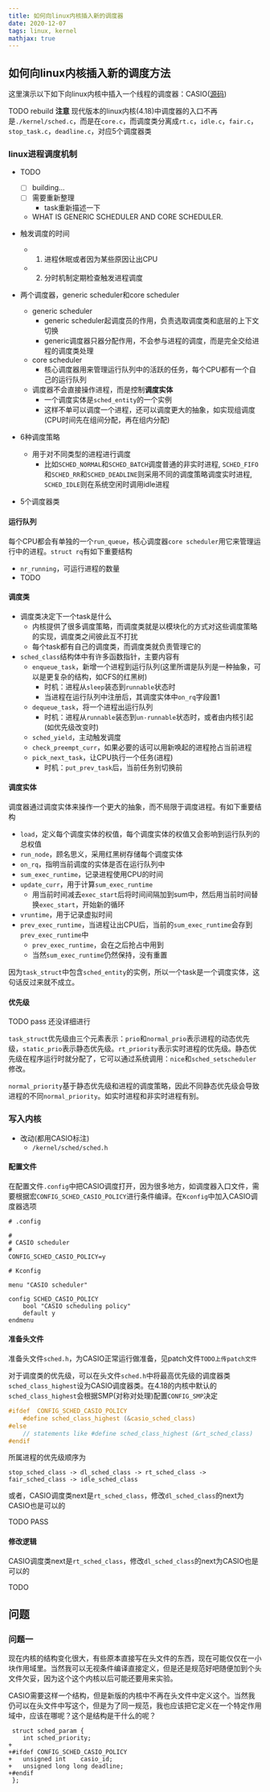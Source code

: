 ```yaml
---
title: 如何向linux内核插入新的调度器
date: 2020-12-07
tags: linux, kernel
mathjax: true
---
```


## 如何向linux内核插入新的调度方法

这里演示以下如下向linux内核中插入一个线程的调度器：CASIO([源码](www.TODO.com)) 

TODO rebuild **注意** 现代版本的linux内核(4.18)中调度器的入口不再是`./kernel/sched.c`，而是在`core.c`，而调度类分离成`rt.c`，`idle.c`，`fair.c`，`stop_task.c`，`deadline.c`，对应5个调度器类


### linux进程调度机制

- TODO 
    * [ ] building...
    * [ ] 需要重新整理
        - task重新描述一下
    * WHAT IS GENERIC SCHEDULER AND CORE SCHEDULER.

- 触发调度的时间
    * 1. 进程休眠或者因为某些原因让出CPU
    * 2. 分时机制定期检查触发进程调度
- 两个调度器，generic scheduler和core scheduler
    * generic scheduler
        + generic scheduler起调度员的作用，负责选取调度类和底层的上下文切换
        + generic调度器只器分配作用，不会参与进程的调度，而是完全交给进程的调度类处理
    * core scheduler
        + 核心调度器用来管理运行队列中的活跃的任务，每个CPU都有一个自己的运行队列
    * 调度器不会直接操作进程，而是控制**调度实体**
        + 一个调度实体是`sched_entity`的一个实例
        + 这样不单可以调度一个进程，还可以调度更大的抽象，如实现组调度(CPU时间先在组间分配，再在组内分配)
- 6种调度策略
    * 用于对不同类型的进程进行调度
        + 比如`SCHED_NORMAL`和`SCHED_BATCH`调度普通的非实时进程, `SCHED_FIFO`和`SCHED_RR`和`SCHED_DEADLINE`则采用不同的调度策略调度实时进程, `SCHED_IDLE`则在系统空闲时调用idle进程
- 5个调度器类


#### 运行队列

每个CPU都会有单独的一个`run_queue`，核心调度器`core scheduler`用它来管理运行中的进程。`struct rq`有如下重要结构

- `nr_running`，可运行进程的数量
- TODO


#### 调度类

- 调度类决定下一个task是什么
    * 内核提供了很多调度策略，而调度类就是以模块化的方式对这些调度策略的实现，调度类之间彼此互不打扰
    * 每个task都有自己的调度类，而调度类就负责管理它的
- `sched_class`结构体中有许多函数指针，主要内容有
    * `enqueue_task`，新增一个进程到运行队列(这里所谓是队列是一种抽象，可以是更复杂的结构，如CFS的红黑树)
        + 时机：进程从`sleep`装态到`runnable`状态时
        + 当进程在运行队列中注册后，其调度实体中`on_rq`字段置1
    * `dequeue_task`，将一个进程出运行队列
        + 时机：进程从`runnable`装态到`un-runnable`状态时，或者由内核引起(如优先级改变时)
    * `sched_yield`，主动触发调度
    * `check_preempt_curr`，如果必要的话可以用新唤起的进程抢占当前进程
    * `pick_next_task`，让CPU执行一个任务(进程)
        + 时机：`put_prev_task`后，当前任务别切换前


#### 调度实体

调度器通过调度实体来操作一个更大的抽象，而不局限于调度进程。有如下重要结构

- `load`，定义每个调度实体的权值，每个调度实体的权值又会影响到运行队列的总权值
- `run_node`，顾名思义，采用红黑树存储每个调度实体
- `on_rq`，指明当前调度的实体是否在运行队列中
- `sum_exec_runtime`，记录进程使用CPU的时间
- `update_curr`，用于计算`sum_exec_runtime`
    * 用当前时间减去`exec_start`后将时间间隔加到sum中，然后用当前时间替换`exec_start`，开始新的循环
- `vruntime`，用于记录虚拟时间
- `prev_exec_runtime`，当进程让出CPU后，当前的`sum_exec_runtime`会存到`prev_exec_runtime`中
    * `prev_exec_runtime`，会在之后抢占中用到
    * 当然`sum_exec_runtime`仍然保持，没有重置

因为`task_struct`中包含`sched_entity`的实例，所以一个task是一个调度实体，这句话反过来就不成立。


#### 优先级

TODO pass 还没详细进行

`task_struct`优先级由三个元素表示：`prio`和`normal_prio`表示进程的动态优先级，`static_prio`表示静态优先级。`rt_priority`表示实时进程的优先级。静态优先级在程序运行时就分配了，它可以通过系统调用：`nice`和`sched_setscheduler`修改。

`normal_priority`基于静态优先级和进程的调度策略，因此不同静态优先级会导致进程的不同`normal_priority`。如实时进程和非实时进程有别。


### 写入内核

- 改动(都用CASIO标注)
    * `/kernel/sched/sched.h`

#### 配置文件

在配置文件`.config`中把CASIO调度打开，因为很多地方，如调度器入口文件，需要根据宏`CONFIG_SCHED_CASIO_POLICY`进行条件编译。在`Kconfig`中加入CASIO调度器选项

```
# .config

#
# CASIO scheduler
#
CONFIG_SCHED_CASIO_POLICY=y
```

```
# Kconfig

menu "CASIO scheduler"

config SCHED_CASIO_POLICY
	bool "CASIO scheduling policy"
	default y
endmenu
```


#### 准备头文件

准备头文件`sched.h`，为CASIO正常运行做准备，见patch文件`TODO上传patch文件`

对于调度类的优先级，可以在头文件`sched.h`中将最高优先级的调度器类`sched_class_highest`设为CASIO调度器类。在4.18的内核中默认的`sched_class_highest`会根据SMP(对称对处理)配置`CONFIG_SMP`决定

```c
#ifdef	CONFIG_SCHED_CASIO_POLICY
	#define sched_class_highest (&casio_sched_class)
#else
	// statements like #define sched_class_highest (&rt_sched_class)
#endif
```

所属进程的优先级顺序为

```
stop_sched_class -> dl_sched_class -> rt_sched_class -> fair_sched_class -> idle_sched_class
```

或者，CASIO调度类next是`rt_sched_class`，修改`dl_sched_class`的next为CASIO也是可以的

TODO PASS


#### 修改逻辑

CASIO调度类next是`rt_sched_class`，修改`dl_sched_class`的next为CASIO也是可以的

TODO


## 问题

### 问题一

现在内核的结构变化很大，有些原本直接写在头文件的东西，现在可能仅仅在一小块作用域里。当然我可以无视条件编译直接定义，但是还是规范好吧随便加到个头文件欠妥，因为这个这个内核以后可能还要用来实验。

CASIO需要这样一个结构，但是新版的内核中不再在头文件中定义这个。当然我仍可以在头文件中写这个，但是为了同一规范，我也应该把它定义在一个特定作用域中，应该在哪呢？这个是结构是干什么的呢？

```
 struct sched_param {
 	int sched_priority;
+
+#ifdef	CONFIG_SCHED_CASIO_POLICY
+	unsigned int	casio_id;
+	unsigned long long deadline;
+#endif
 };
```



